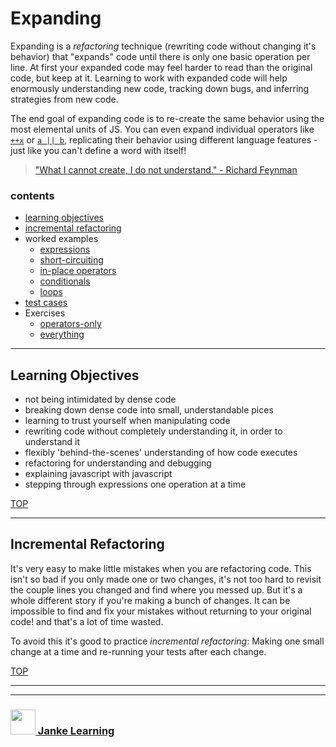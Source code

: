 # Expanding

Expanding is a _refactoring_ technique (rewriting code without changing it's behavior) that "expands" code until there is only one basic operation per line.  At first your expanded code may feel harder to read than the original code, but keep at it.  Learning to work with expanded code will help enormously understanding new code, tracking down bugs, and inferring strategies from new code. 

The end goal of expanding code is to re-create the same behavior using the most elemental units of JS.  You can even expand individual operators like [```++x```](./worked-in-place-operators.md) or [```a || b```](./worked-short-circuiting.md), replicating their behavior using different language features - just like you can't define a word with itself!

> ["What I cannot create, I do not understand." - Richard Feynman](https://blog.codinghorror.com/when-understanding-means-rewriting/)

### contents 
* [learning objectives](#learning-objectives)
* [incremental refactoring](#incremental-refactoring)
* worked examples
    * [expressions](./worked-expressions.md)  
    * [short-circuiting](./worked-short-circuiting.md)  
    * [in-place operators](./worked-in-place-operators.md)  
    * [conditionals](./worked-conditionals.md)  
    * [loops](./worked-loops.md) 
* [test cases](https://github.com/janke-learning/test-cases)
* Exercises
    * [operators-only](./exercises-operators-only.md)
    * [everything](./exercises-everything.md)



---

## Learning Objectives

* not being intimidated by dense code
* breaking down dense code into small, understandable pices
* learning to trust yourself when manipulating code
* rewriting code without completely understanding it, in order to understand it
* flexibly 'behind-the-scenes' understanding of how code executes
* refactoring for understanding and debugging
* explaining javascript with javascript
* stepping through expressions one operation at a time

[TOP](#expanding)

---

## Incremental Refactoring

It's very easy to make little mistakes when you are refactoring code.  This isn't so bad if you only made one or two changes, it's not too hard to revisit the couple lines you changed and find where you messed up.  But it's a whole different story if you're making a bunch of changes.  It can be impossible to find and fix your mistakes without returning to your original code!  and that's a lot of time wasted.

To avoid this it's good to practice _incremental refactoring_: Making one small change at a time and re-running your tests after each change.  

[TOP](#test-cases)

___
___
### <a href="http://janke-learning.org" target="_blank"><img src="https://user-images.githubusercontent.com/18554853/50098409-22575780-021c-11e9-99e1-962787adaded.png" width="40" height="40"></img> Janke Learning</a>
